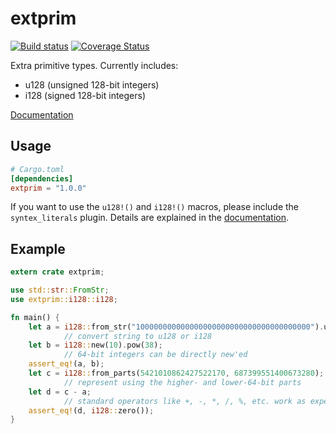 extprim
=======

[![Build status](https://travis-ci.org/kennytm/extprim.svg?branch=master)](https://travis-ci.org/kennytm/extprim)
[![Coverage Status](https://coveralls.io/repos/github/kennytm/extprim/badge.svg?branch=master)](https://coveralls.io/github/kennytm/extprim?branch=master)

Extra primitive types. Currently includes:

* u128 (unsigned 128-bit integers)
* i128 (signed 128-bit integers)

[Documentation](https://kennytm.github.io/extprim/extprim/index.html)

Usage
-----

```toml
# Cargo.toml
[dependencies]
extprim = "1.0.0"
```

If you want to use the `u128!()` and `i128!()` macros, please include the `syntex_literals` plugin. Details are explained in the [documentation](https://kennytm.github.io/extprim/extprim_literals/index.html).

Example
-------

```rust
extern crate extprim;

use std::str::FromStr;
use extprim::i128::i128;

fn main() {
    let a = i128::from_str("100000000000000000000000000000000000000").unwrap();
            // convert string to u128 or i128
    let b = i128::new(10).pow(38);
            // 64-bit integers can be directly new'ed
    assert_eq!(a, b);
    let c = i128::from_parts(5421010862427522170, 687399551400673280);
            // represent using the higher- and lower-64-bit parts
    let d = c - a;
            // standard operators like +, -, *, /, %, etc. work as expected.
    assert_eq!(d, i128::zero());
}
```

